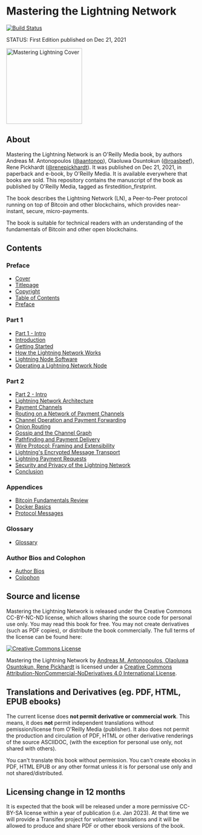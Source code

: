# Mastering the Lightning Network
[![Build Status](https://travis-ci.com/lnbook/lnbook.svg?branch=develop)](https://travis-ci.com/lnbook/lnbook)

STATUS: First Edition published on Dec 21, 2021

<img src="images/cover_thumb.png" width=200 alt="Mastering Lightning Cover">

## About
Mastering the Lightning Network is an O'Reilly Media book, by authors Andreas M. Antonopoulos ([@aantonop](https://twitter.com/aantonop)), Olaoluwa Osuntokun ([@roasbeef](https://twitter.com/roasbeef)), Rene Pickhardt ([@renepickhardt](https://twitter.com/renepickhardt)). It was published on Dec 21, 2021, in paperback and e-book, by O'Reilly Media. It is available everywhere that books are sold. This repository contains the manuscript of the book as published by O'Reilly Media, tagged as firstedition_firstprint.

The book describes the Lightning Network (LN), a Peer-to-Peer protocol running on top of Bitcoin and other blockchains, which provides near-instant, secure, micro-payments.

The book is suitable for technical readers with an understanding of the fundamentals of Bitcoin and other open blockchains.

## Contents

### Preface

*  [Cover](cover.html)
*  [Titlepage](titlepage.html)
*  [Copyright](copyright.html)
*  [Table of Contents](toc.html)
*  [Preface](preface.asciidoc)

### Part 1

*  [Part 1 - Intro](part_1_divider.asciidoc)
*  [Introduction](01_introduction.asciidoc)
*  [Getting Started](02_getting_started.asciidoc)
*  [How the Lightning Network Works](03_how_ln_works.asciidoc)
*  [Lightning Node Software](04_node_client.asciidoc)
*  [Operating a Lightning Network Node](05_node_operations.asciidoc)

### Part 2

*  [Part 2 - Intro](part_2_divider.asciidoc)
*  [Lightning Network Architecture](06_lightning_architecture.asciidoc)
*  [Payment Channels](07_payment_channels.asciidoc)
*  [Routing on a Network of Payment Channels](08_routing_htlcs.asciidoc)
*  [Channel Operation and Payment Forwarding](09_channel_operation.asciidoc)
*  [Onion Routing](10_onion_routing.asciidoc)
*  [Gossip and the Channel Graph](11_gossip_channel_graph.asciidoc)
*  [Pathfinding and Payment Delivery](12_path_finding.asciidoc)
*  [Wire Protocol: Framing and Extensibility](13_wire_protocol.asciidoc)
*  [Lightning's Encrypted Message Transport](14_encrypted_transport.asciidoc)
*  [Lightning Payment Requests](15_payment_requests.asciidoc)
*  [Security and Privacy of the Lightning Network](16_security_privacy_ln.asciidoc)
*  [Conclusion](17_conclusion.asciidoc)

### Appendices

*  [Bitcoin Fundamentals Review](appendix_bitcoin_fundamentals_review.asciidoc)
*  [Docker Basics](appendix_docker_basics.asciidoc)
*  [Protocol Messages](appendix_protocol_messages.asciidoc)

### Glossary

*  [Glossary](glossary.asciidoc)

### Author Bios and Colophon

*  [Author Bios](author_bio.html)
*  [Colophon](colo.html)

## Source and license

Mastering the Lightning Network is released under the Creative Commons CC-BY-NC-ND license, which allows sharing the source code for personal use only. You may read this book for free. You may not create derivatives (such as PDF copies), or distribute the book commercially. The full terms of the license can be found here:

[![Creative Commons License](https://i.creativecommons.org/l/by-nc-nd/4.0/88x31.png)](https://creativecommons.org/licenses/by-nc-nd/4.0/)

<span xmlns:dct="http://purl.org/dc/terms/" property="dct:title">Mastering the Lightning Network</span> by <a xmlns:cc="http://creativecommons.org/ns#" href="https://lnbook.info/" property="cc:attributionName" rel="cc:attributionURL">Andreas M. Antonopoulos, Olaoluwa Osuntokun, Rene Pickhardt</a> is licensed under a <a rel="license" href="http://creativecommons.org/licenses/by-nc-nd/4.0/">Creative Commons Attribution-NonCommercial-NoDerivatives 4.0 International License</a>.

## Translations and Derivatives (eg. PDF, HTML, EPUB ebooks)

The current license does **not permit derivative or commercial work**. This means, it does **not** permit independent translations without pemission/license from O'Reilly Media (publisher). It also does not permit the production and circulation of PDF, HTML or other derivative renderings of the source ASCIIDOC, (with the exception for personal use only, not shared with others).

You can't translate this book without permission. You can't create ebooks in PDF, HTML EPUB or any other format unless it is for personal use only and not shared/distributed.

## Licensing change in 12 months

It is expected that the book will be released under a more permissive CC-BY-SA license within a year of publication (i.e. Jan 2023). At that time we will provide a Transifex project for volunteer translations and it will be allowed to produce and share PDF or other ebook versions of the book.
